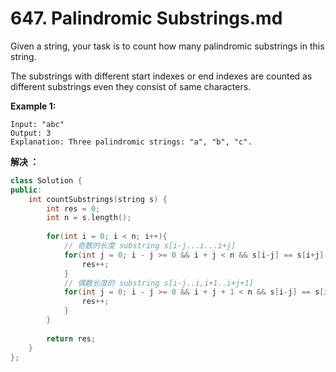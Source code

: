 # 647. Palindromic Substrings.md
Given a string, your task is to count how many palindromic substrings in this string.

The substrings with different start indexes or end indexes are counted as different substrings even they consist of same characters.

**Example 1:**
```
Input: "abc"
Output: 3
Explanation: Three palindromic strings: "a", "b", "c".
```
**解决 ：**
``` cpp
class Solution {
public:
    int countSubstrings(string s) {
        int res = 0;
        int n = s.length();
        
        for(int i = 0; i < n; i++){
            // 奇数的长度 substring s[i-j...i...i+j]
            for(int j = 0; i - j >= 0 && i + j < n && s[i-j] == s[i+j]; j++){
                res++;
            }
            // 偶数长度的 substring s[i-j..i,i+1..i+j+1]
            for(int j = 0; i - j >= 0 && i + j + 1 < n && s[i-j] == s[i + j + 1]; j++){
                res++;
            }
        }
        
        return res;
    }
};
```

